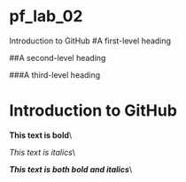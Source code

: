 # pf_lab_02
Introduction to GitHub
#A first-level heading

##A second-level heading

###A third-level heading

# Introduction to GitHub

**This text is bold**\

*This text is italics*\

***This text is both bold and italics***\
